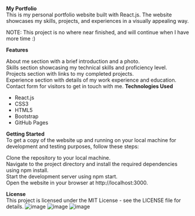 <b>My Portfolio</b><br>
This is my personal portfolio website built with React.js. The website showcases my skills, projects, and experiences in a visually appealing way.

NOTE: This project is no where near finished, and will continue when I have more time :)

<b>Features</b><br>

About me section with a brief introduction and a photo.<br>
Skills section showcasing my technical skills and proficiency level.<br>
Projects section with links to my completed projects.<br>
Experience section with details of my work experience and education.<br>
Contact form for visitors to get in touch with me.
<b>Technologies Used</b><br>

- React.js<br>
- CSS3<br>
- HTML5<br>
- Bootstrap<br>
- GitHub Pages

<b>Getting Started</b>
<br>
To get a copy of the website up and running on your local machine for development and testing purposes, follow these steps:<br>

Clone the repository to your local machine.<br>
Navigate to the project directory and install the required dependencies using npm install.<br>
Start the development server using npm start.<br>
Open the website in your browser at http://localhost:3000.<br>

<b>License</b><br>
This project is licensed under the MIT License - see the LICENSE file for details.
![image](https://user-images.githubusercontent.com/90014630/219882195-2ef84908-9096-491c-8dee-969b4fa60d81.png)
![image](https://user-images.githubusercontent.com/90014630/219882349-2050ad0c-1681-4525-85ad-1b4dbbeb84f0.png)
![image](https://user-images.githubusercontent.com/90014630/219882368-147c7fb9-5daa-42be-bdaa-6e86a0fcdca9.png)

